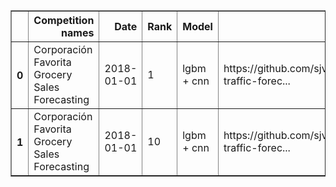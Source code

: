 <table border="1" class="dataframe">
  <thead>
    <tr style="text-align: right;">
      <th></th>
      <th>Competition names</th>
      <th>Date</th>
      <th>Rank</th>
      <th>Model</th>
      <th>Model Link</th>
      <th>Metrics</th>
      <th>Metrics Link</th>
      <th>Score</th>
    </tr>
  </thead>
  <tbody>
    <tr>
      <th>0</th>
      <td>Corporación Favorita Grocery Sales Forecasting</td>
      <td>2018-01-01</td>
      <td>1</td>
      <td>lgbm + cnn</td>
      <td>https://github.com/sjvasquez/web-traffic-forec...</td>
      <td>RMSE</td>
      <td>https://github.com/sjvasquez/web-traffic-forec...</td>
      <td>0.5</td>
    </tr>
    <tr>
      <th>1</th>
      <td>Corporación Favorita Grocery Sales Forecasting</td>
      <td>2018-01-01</td>
      <td>10</td>
      <td>lgbm + cnn</td>
      <td>https://github.com/sjvasquez/web-traffic-forec...</td>
      <td>RMSE</td>
      <td>https://github.com/sjvasquez/web-traffic-forec...</td>
      <td>0.4</td>
    </tr>
  </tbody>
</table>